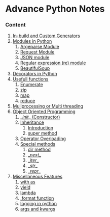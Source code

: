 # Advance Python Notes

### Content 

1. [In-build and Custom Generators](./generator.md)
2. [Modules in Python]()
    1. [Argeparse Module](./argparse.md)
    2. [Request Module](./Request_Module.md)
    3. [JSON module](./JSON.md)
    4. [Regular expression (re) module](./RE.md)
    5. [BeautifulSoup](./Beautiful_Soup.md)
3. [Decorators in Python]()
5. [Usefull functions]()
    1. [Enumerate]()
    2. [zip]()
    3. [map]()
    4. [reduce]()
6. [Muliprocessing or Multi threading]()
7. [Object Oriented Programming](./oopm.md)
    1. [ \__init__ (Constructor) ]()
    2. [Inheritance]()
        1. [Introduction]()
        2. [super method]()
    3. [Operator Overloading]()
    4. [Special methods]()
        1. [dir method]()
        2. [\__next__]()
        3. [\__iter__]()
        4. [\__str__]()
        5. [\__repr__]()
8. [Miscellaneous Features]()
    1. [with as](./With_As.md)
    2. [yield]()
    3. [lambda]()
    4. [.format function]()
    5. [ logging in python]()
    6. [args and kwargs]()
